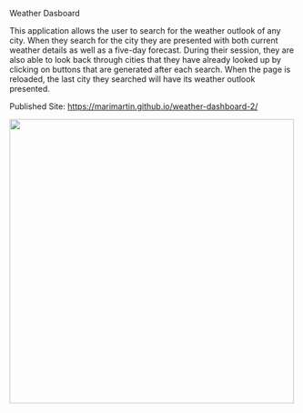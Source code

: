 Weather Dasboard

This application allows the user to search for the weather outlook of any city. When they search for the city they are presented with both current weather details as well as a five-day forecast. During their session, they are also able to look back through cities that they have already looked up by clicking on buttons that are generated after each search. When the page is reloaded, the last city they searched will have its weather outlook presented.

Published Site:
https://marimartin.github.io/weather-dashboard-2/

<img src="/screenshots/screenshot" height="500">
